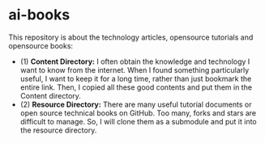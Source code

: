 # ai-books

This repository is about the technology articles, opensource tutorials and opensource books:
 - (1) **Content Directory:** I often obtain the knowledge and technology I want to know from the internet. When I found something particularly useful, I want to keep it for a long time, rather than just bookmark the entire link. Then, I copied all these good contents and put them in the Content directory.  
 - (2) **Resource Directory:** There are many useful tutorial documents or open source technical books on GitHub. Too many, forks and stars are difficult to manage. So, I will clone them as a submodule and put it into the resource directory.  
  
  